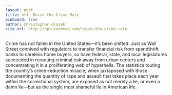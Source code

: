 ```yaml
---
layout: post
title: n+1- Raise the Crime Rate
pinboard: true
author: Christopher Glazek
cite_url: http://nplusonemag.com/raise-the-crime-rate
---
```

Crime has not fallen in the United States—it’s been shifted. Just as Wall Street connived with regulators to transfer financial risk from spendthrift banks to careless home buyers, so have federal, state, and local legislatures succeeded in rerouting criminal risk away from urban centers and concentrating it in a proliferating web of hyperhells. The statistics touting the country’s crime-reduction miracle, when juxtaposed with those documenting the quantity of rape and assault that takes place each year within the correctional system, are exposed as not merely a lie, or even a damn lie—but as the single most shameful lie in American life.  
